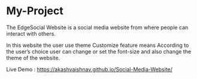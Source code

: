 # My-Project

The EdgeSocial Website is a social media website from where people
can interact with others.

In this website the user use theme Customize feature means According to the user’s choice user can change or set the font-size and
also change the theme of the website.

Live Demo : https://akashvaishnav.github.io/Social-Media-Website/

